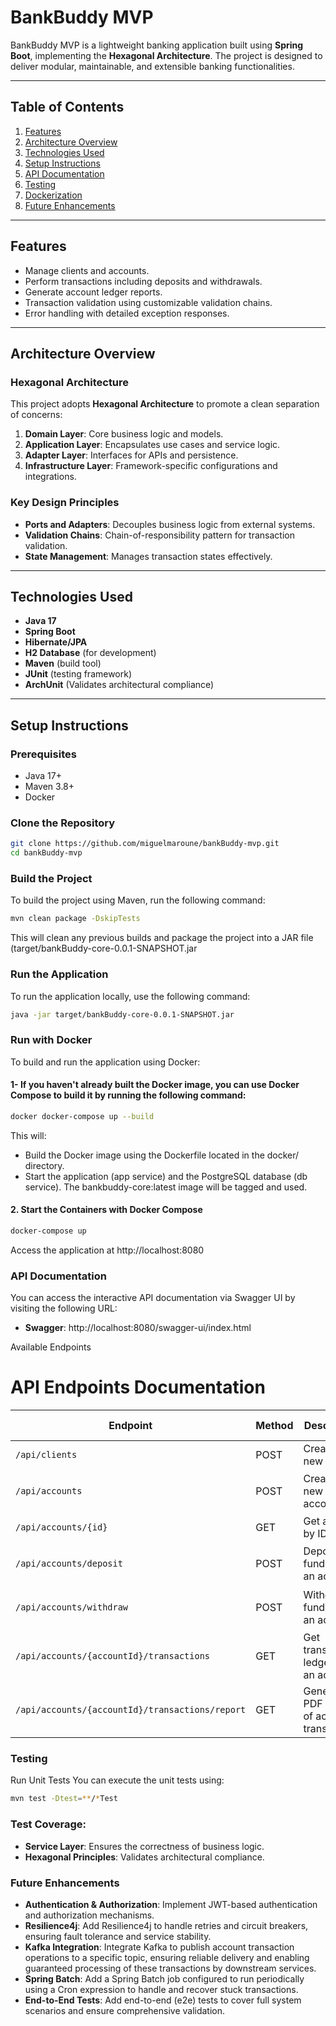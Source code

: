 # BankBuddy MVP

BankBuddy MVP is a lightweight banking application built using **Spring Boot**, implementing the **Hexagonal Architecture**. The project is designed to deliver modular, maintainable, and extensible banking functionalities.

---

## Table of Contents

1. [Features](#features)
2. [Architecture Overview](#architecture-overview)
3. [Technologies Used](#technologies-used)
4. [Setup Instructions](#setup-instructions)
5. [API Documentation](#api-documentation)
6. [Testing](#testing)
7. [Dockerization](#dockerization)
8. [Future Enhancements](#future-enhancements)

---

## Features

- Manage clients and accounts.
- Perform transactions including deposits and withdrawals.
- Generate account ledger reports.
- Transaction validation using customizable validation chains.
- Error handling with detailed exception responses.

---

## Architecture Overview

### Hexagonal Architecture
This project adopts **Hexagonal Architecture** to promote a clean separation of concerns:

1. **Domain Layer**: Core business logic and models.
2. **Application Layer**: Encapsulates use cases and service logic.
3. **Adapter Layer**: Interfaces for APIs and persistence.
4. **Infrastructure Layer**: Framework-specific configurations and integrations.

### Key Design Principles
- **Ports and Adapters**: Decouples business logic from external systems.
- **Validation Chains**: Chain-of-responsibility pattern for transaction validation.
- **State Management**: Manages transaction states effectively.

---

## Technologies Used

- **Java 17**
- **Spring Boot**
- **Hibernate/JPA**
- **H2 Database** (for development)
- **Maven** (build tool)
- **JUnit** (testing framework)
- **ArchUnit** (Validates architectural compliance)

---

## Setup Instructions

### Prerequisites
- Java 17+
- Maven 3.8+
- Docker

### Clone the Repository
```bash
git clone https://github.com/miguelmaroune/bankBuddy-mvp.git
cd bankBuddy-mvp
```
### Build the Project
To build the project using Maven, run the following command:
```bash
mvn clean package -DskipTests
```
This will clean any previous builds and package the project into a JAR file (target/bankBuddy-core-0.0.1-SNAPSHOT.jar
### Run the Application
To run the application locally, use the following command:

```bash
java -jar target/bankBuddy-core-0.0.1-SNAPSHOT.jar
```
### Run with Docker
To build and run the application using Docker:
#### 1- If you haven't already built the Docker image, you can use Docker Compose to build it by running the following command:
```bash
docker docker-compose up --build
```
This will:
 - Build the Docker image using the Dockerfile located in the docker/ directory.
 - Start the application (app service) and the PostgreSQL database (db service).
The bankbuddy-core:latest image will be tagged and used.
#### 2. Start the Containers with Docker Compose
```bash
docker-compose up
```
Access the application at http://localhost:8080

### API Documentation
You can access the interactive API documentation via Swagger UI by visiting the following URL:
- **Swagger**: http://localhost:8080/swagger-ui/index.html
  
Available Endpoints
# API Endpoints Documentation

| Endpoint                         | Method | Description                                      | Example Payload                                   |
|----------------------------------|--------|-------------------------------------------------|--------------------------------------------------|
| `/api/clients`                   | POST   | Create a new client                             | `{ "name": "John Doe" }`                         |
| `/api/accounts`                  | POST   | Create a new account                            | `{ "clientId": 1, "type": "SAVINGS" }`           |
| `/api/accounts/{id}`             | GET    | Get account by ID                               | N/A                                              |
| `/api/accounts/deposit`          | POST   | Deposit funds into an account                   | `{ "accountId": 1, "amount": 500 }`              |
| `/api/accounts/withdraw`         | POST   | Withdraw funds from an account                  | `{ "accountId": 1, "amount": 200 }`              |
| `/api/accounts/{accountId}/transactions` | GET    | Get transaction ledger for an account           | `{ "type": "VALID", "from": "01/01/2023" }`      |
| `/api/accounts/{accountId}/transactions/report` | GET    | Generate a PDF report of account transactions    | `{ "type": "PENDING", "from": "01/01/2023" }`    |


### Testing
Run Unit Tests
You can execute the unit tests using:
```bash
mvn test -Dtest=**/*Test
```
### Test Coverage:
- **Service Layer**: Ensures the correctness of business logic.
- **Hexagonal Principles**: Validates architectural compliance.

### Future Enhancements

- **Authentication & Authorization**: Implement JWT-based authentication and authorization mechanisms.
- **Resilience4j**: Add Resilience4j to handle retries and circuit breakers, ensuring fault tolerance and service stability.
- **Kafka Integration**: Integrate Kafka to publish account transaction operations to a specific topic, ensuring reliable delivery and enabling guaranteed processing of these transactions by downstream services.
- **Spring Batch**: Add a Spring Batch job configured to run periodically using a Cron expression to handle and recover stuck transactions.
- **End-to-End Tests**: Add end-to-end (e2e) tests to cover full system scenarios and ensure comprehensive validation.

